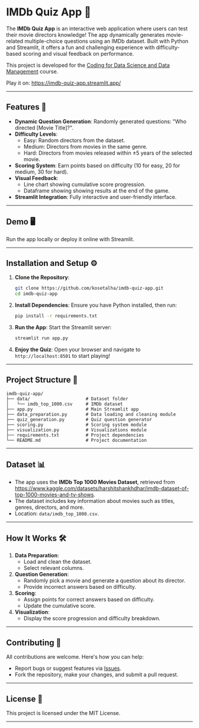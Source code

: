 
# IMDb Quiz App 🎥

The **IMDb Quiz App** is an interactive web application where users can test their movie directors knowledge! The app dynamically generates movie-related multiple-choice questions using an IMDb dataset. Built with Python and Streamlit, it offers a fun and challenging experience with difficulty-based scoring and visual feedback on performance.

This project is developed for the [Coding for Data Science and Data Management](https://www.unimi.it/en/education/degree-programme-courses/2025/coding-data-science-and-data-management) course.

Play it on: https://imdb-quiz-app.streamlit.app/

---

## Features 🚀

- **Dynamic Question Generation**: Randomly generated questions: "Who directed [Movie Title]?".
- **Difficulty Levels**:
  - Easy: Random directors from the dataset.
  - Medium: Directors from movies in the same genre.
  - Hard: Directors from movies released within ±5 years of the selected movie.
- **Scoring System**: Earn points based on difficulty (10 for easy, 20 for medium, 30 for hard).
- **Visual Feedback**:
  - Line chart showing cumulative score progression.
  - Dataframe showing showing results at the end of the game.
- **Streamlit Integration**: Fully interactive and user-friendly interface.

---

## Demo 🖥️

Run the app locally or deploy it online with Streamlit.

---

## Installation and Setup ⚙️

1. **Clone the Repository**:
   ```bash
   git clone https://github.com/kosetalha/imdb-quiz-app.git
   cd imdb-quiz-app
   ```

2. **Install Dependencies**:
   Ensure you have Python installed, then run:
   ```bash
   pip install -r requirements.txt
   ```

3. **Run the App**:
   Start the Streamlit server:
   ```bash
   streamlit run app.py
   ```

4. **Enjoy the Quiz**:
   Open your browser and navigate to `http://localhost:8501` to start playing!

---

## Project Structure 📂

```
imdb-quiz-app/
├── data/                     # Dataset folder
│   └── imdb_top_1000.csv     # IMDb dataset
├── app.py                    # Main Streamlit app
├── data_preparation.py       # Data loading and cleaning module
├── quiz_generation.py        # Quiz question generator
├── scoring.py                # Scoring system module
├── visualization.py          # Visualizations module
├── requirements.txt          # Project dependencies
└── README.md                 # Project documentation
```

---

## Dataset 📊

- The app uses the **IMDb Top 1000 Movies Dataset**, retrieved from https://www.kaggle.com/datasets/harshitshankhdhar/imdb-dataset-of-top-1000-movies-and-tv-shows.
- The dataset includes key information about movies such as titles, genres, directors, and more.
- Location: `data/imdb_top_1000.csv`.

---

## How It Works 🛠️

1. **Data Preparation**:
   - Load and clean the dataset.
   - Select relevant columns.
2. **Question Generation**:
   - Randomly pick a movie and generate a question about its director.
   - Provide incorrect answers based on difficulty.
3. **Scoring**:
   - Assign points for correct answers based on difficulty.
   - Update the cumulative score.
4. **Visualization**:
   - Display the score progression and difficulty breakdown.

---

## Contributing 🤝

All contributions are welcome. Here's how you can help:
- Report bugs or suggest features via [Issues](https://github.com/kosetalha/imdb-quiz-app/issues).
- Fork the repository, make your changes, and submit a pull request.

---

## License 📄

This project is licensed under the MIT License.

---
